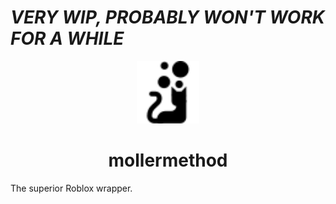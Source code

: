 # ***VERY WIP, PROBABLY WON'T WORK FOR A WHILE***

<div align="center">
<img src="data/icons/hicolor/symbolic/apps/uk.cetera.Catay-symbolic.svg" height="100" />
<h1>mollermethod</h1>
</div>

The superior Roblox wrapper.
